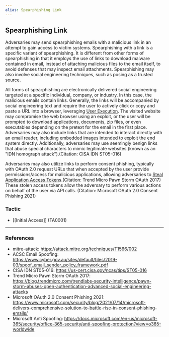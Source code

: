 ```yaml
---
alias: Spearphishing Link
---
```


## Spearphishing Link

Adversaries may send spearphishing emails with a malicious link in an attempt to gain access to victim systems. Spearphishing with a link is a specific variant of spearphishing. It is different from other forms of spearphishing in that it employs the use of links to download malware contained in email, instead of attaching malicious files to the email itself, to avoid defenses that may inspect email attachments. Spearphishing may also involve social engineering techniques, such as posing as a trusted source.

All forms of spearphishing are electronically delivered social engineering targeted at a specific individual, company, or industry. In this case, the malicious emails contain links. Generally, the links will be accompanied by social engineering text and require the user to actively click or copy and paste a URL into a browser, leveraging [User Execution](https://attack.mitre.org/techniques/T1204). The visited website may compromise the web browser using an exploit, or the user will be prompted to download applications, documents, zip files, or even executables depending on the pretext for the email in the first place. Adversaries may also include links that are intended to interact directly with an email reader, including embedded images intended to exploit the end system directly. Additionally, adversaries may use seemingly benign links that abuse special characters to mimic legitimate websites (known as an "IDN homograph attack").(Citation: CISA IDN ST05-016)

Adversaries may also utilize links to perform consent phishing, typically with OAuth 2.0 request URLs that when accepted by the user provide permissions/access for malicious applications, allowing adversaries to  [Steal Application Access Token](https://attack.mitre.org/techniques/T1528)s.(Citation: Trend Micro Pawn Storm OAuth 2017) These stolen access tokens allow the adversary to perform various actions on behalf of the user via API calls. (Citation: Microsoft OAuth 2.0 Consent Phishing 2021)


### Tactic

- [[Initial Access]] (TA0001)


---
### References

- mitre-attack: https://attack.mitre.org/techniques/T1566/002
- ACSC Email Spoofing: https://www.cyber.gov.au/sites/default/files/2019-03/spoof_email_sender_policy_framework.pdf
- CISA IDN ST05-016: https://us-cert.cisa.gov/ncas/tips/ST05-016
- Trend Micro Pawn Storm OAuth 2017: https://blog.trendmicro.com/trendlabs-security-intelligence/pawn-storm-abuses-open-authentication-advanced-social-engineering-attacks
- Microsoft OAuth 2.0 Consent Phishing 2021: https://www.microsoft.com/security/blog/2021/07/14/microsoft-delivers-comprehensive-solution-to-battle-rise-in-consent-phishing-emails/
- Microsoft Anti Spoofing: https://docs.microsoft.com/en-us/microsoft-365/security/office-365-security/anti-spoofing-protection?view=o365-worldwide
